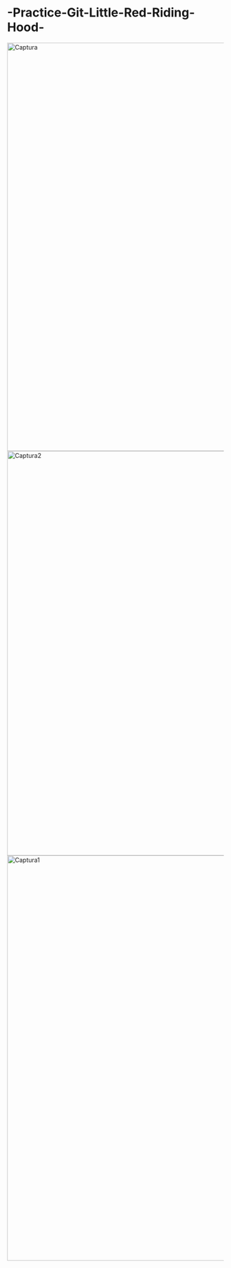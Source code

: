 # -Practice-Git-Little-Red-Riding-Hood-
<img width="949" alt="Captura" src="https://github.com/stiv-32/-Practice-Git-Little-Red-Riding-Hood-/assets/144242742/e82c2afb-89b4-41e5-995a-b2b3d1717138">
<img width="940" alt="Captura2" src="https://github.com/stiv-32/-Practice-Git-Little-Red-Riding-Hood-/assets/144242742/60061548-c639-4a52-8692-a0926190d31f">
<img width="942" alt="Captura1" src="https://github.com/stiv-32/-Practice-Git-Little-Red-Riding-Hood-/assets/144242742/0d8531ee-d67b-44f6-b14c-9f4c202c3615">
